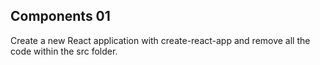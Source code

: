 ## Components 01

Create a new React application with create-react-app and remove all the code within the src folder.